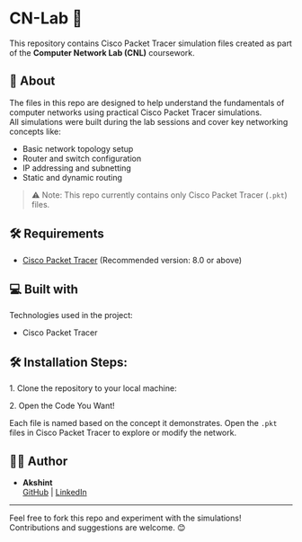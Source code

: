 # CN-Lab 🚀

This repository contains Cisco Packet Tracer simulation files created as part of the **Computer Network Lab (CNL)** coursework.

## 🧠 About

The files in this repo are designed to help understand the fundamentals of computer networks using practical Cisco Packet Tracer simulations.  
All simulations were built during the lab sessions and cover key networking concepts like:

- Basic network topology setup  
- Router and switch configuration  
- IP addressing and subnetting  
- Static and dynamic routing  

> ⚠️ Note: This repo currently contains only Cisco Packet Tracer (`.pkt`) files.

## 🛠 Requirements

- [Cisco Packet Tracer](https://www.netacad.com/courses/packet-tracer) (Recommended version: 8.0 or above)


<h2>💻 Built with</h2>

Technologies used in the project:

*   Cisco Packet Tracer

<h2>🛠️ Installation Steps:</h2>

<p>1. Clone the repository to your local machine:</p>

<p>2. Open the Code You Want!</p>


Each file is named based on the concept it demonstrates. Open the `.pkt` files in Cisco Packet Tracer to explore or modify the network.

## 👨‍💻 Author

- **Akshint**  
  [GitHub](https://github.com/your-username) | [LinkedIn](https://linkedin.com/in/your-profile)

---

Feel free to fork this repo and experiment with the simulations! Contributions and suggestions are welcome. 😊
